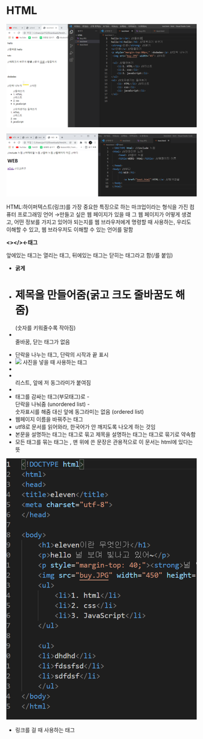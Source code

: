 # HTML

![Untitled](HTML/Untitled.png)

![Untitled](HTML/Untitled%201.png)

HTML:하이퍼텍스트(링크)를 가장 중요한 특징으로 하는 마크업이라는 형식을 가진 컴퓨터 프로그래밍 언어 →만들고 싶은 웹 페이지가 있을 때 그 웹 페이지가 어떻게 생겼고, 어떤 정보를 가지고 있어야 되는지를 웹 브라우저에게 명령할 때 사용하는, 우리도 이해할 수 있고, 웹 브라우저도 이해할 수 있는 언어를 말함

**<></>←태그** 

앞에있는 태그는 열리는 태그, 뒤에있는 태그는 닫히는 태그라고 함(/를 붙임) 

- <strong>굵게</strong>
- <h1>제목을 만들어줌(굵고 크도 줄바꿈도 해줌)</h1>(숫자를 키워줄수록 작아짐)
- <br> 줄바꿈, 닫는 태그가 없음
- <p></p>단락을 나누는 태그, 단락의 시작과 끝 표시
- <img src=”buy.jpg” width=”450”> 사진을 넣을 때 사용하는 태그
- <li></li> 리스트, 앞에 저 동그라미가 붙여짐
- <li>태그를 감싸는 태그(부모태그)로
    - <ul></ul> 단락을 나눠줌 (unordered list)
    - <ol></ol>숫자표시를 해줌 대신 앞에 동그라미는 없음 (ordered list)
- <title></title> 웹페이지 이름을 바꿔주는 태그
- <meta charset="utf-8"> utf8로 문서를 읽어와라, 한국어가 안 깨지도록 나오게 하는 것임
- 본문을 설명하는 태그는 <head>태그로 묶고 제목을 설명하는 태그는 <body>태그로 묶기로 약속함
- 모든 태그를 묶는 태그는 <html>, 맨 위에 쓴 문장은 관용적으로 이 문서는 html에 있다는 뜻

![Untitled](HTML/Untitled%202.png)

- <a href=”링크주소”></a> 링크를 걸 때 사용하는 태그
